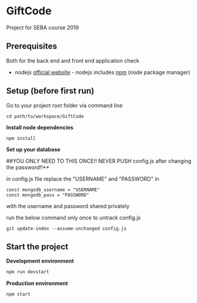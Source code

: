 # GiftCode
Project for SEBA course 2019
## Prerequisites

Both for the back end and front end application check

* nodejs [official website](https://nodejs.org/en/) - nodejs includes [npm](https://www.npmjs.com/) (node package manager)


## Setup (before first run)

Go to your project root folder via command line
```
cd path/to/workspace/GiftCode
```

**Install node dependencies**

```
npm install
```

**Set up your database**

##YOU ONLY NEED TO THIS ONCE!! NEVER PUSH config.js after changing the password!!**

in config.js file
replace the "USERNAME" and "PASSWORD" in 
```
const mongodb_username = "USERNAME"
const mongodb_pass = "PASSWORD"
```
with the username and password shared privately

run the below command only once to untrack config.js
```
git update-index --assume-unchanged config.js
```

## Start the project

**Development environment**
```bash
npm run devstart
```

**Production environment**
```bash
npm start
```
